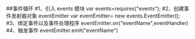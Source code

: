 ##事件循环
#1、引入 events 模块
   var events=requires("events");
#2、创建事件发射器对象 eventEmitter
   var eventEmitter= new events.EventEmitter();
#3、绑定事件以及事件处理程序
   eventEmitter.on("eventName",eventHandler)
#4、触发事件
   eventEmitter.emit("eventName")
